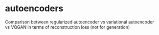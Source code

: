# autoencoders
Comparison between regularized autoencoder vs variational autoencoder vs VQGAN in terms of reconstruction loss (not for generation)
